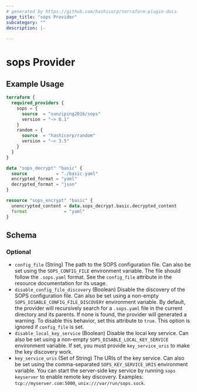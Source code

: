 ```yaml
---
# generated by https://github.com/hashicorp/terraform-plugin-docs
page_title: "sops Provider"
subcategory: ""
description: |-
  
---
```


# sops Provider



## Example Usage

```terraform
terraform {
  required_providers {
    sops = {
      source  = "sunziping2016/sops"
      version = "~> 0.1"
    }
    random = {
      source  = "hashicorp/random"
      version = "~> 3.5"
    }
  }
}

data "sops_decrypt" "basic" {
  source           = "./basic.yaml"
  encrypted_format = "yaml"
  decrypted_format = "json"
}

resource "sops_encrypt" "basic" {
  unencrypted_content = data.sops_decrypt.basic.decrypted_content
  format              = "yaml"
}
```

<!-- schema generated by tfplugindocs -->
## Schema

### Optional

- `config_file` (String) The path to the SOPS configuration file. Can also be set using the `SOPS_CONFIG_FILE` environment variable. The file should follow the `.sops.yaml` format. See the `config_file` attribute in the resource documentation for its usage.
- `disable_config_file_discovery` (Boolean) Disable the discovery of the SOPS configuration file. Can also be set using a non-empty `SOPS_DISABLE_CONFIG_FILE_DISCOVERY` environment variable. By default, the provider will recursively search for a `.sops.yaml` file in the current directory and its parents. If none is found, the provider will generated a warning. To disable this behavior, set this attribute to `true`. This option is ignored if `config_file` is set.
- `disable_local_key_service` (Boolean) Disable the local key service. Can also be set using a non-empty `SOPS_DISABLE_LOCAL_KEY_SERVICE` environment variable. If set, you must provide `key_service_uris` to make the key discovery work.
- `key_service_uris` (Set of String) The URIs of the key service. Can also be set using the comma-separated `SOPS_KEY_SERVICE_URIS` environment variable. You can start the server-side key service by running `sops keyserver` to enable remote key discovery. Examples: `tcp://myserver.com:5000`, `unix:///var/run/sops.sock`.
